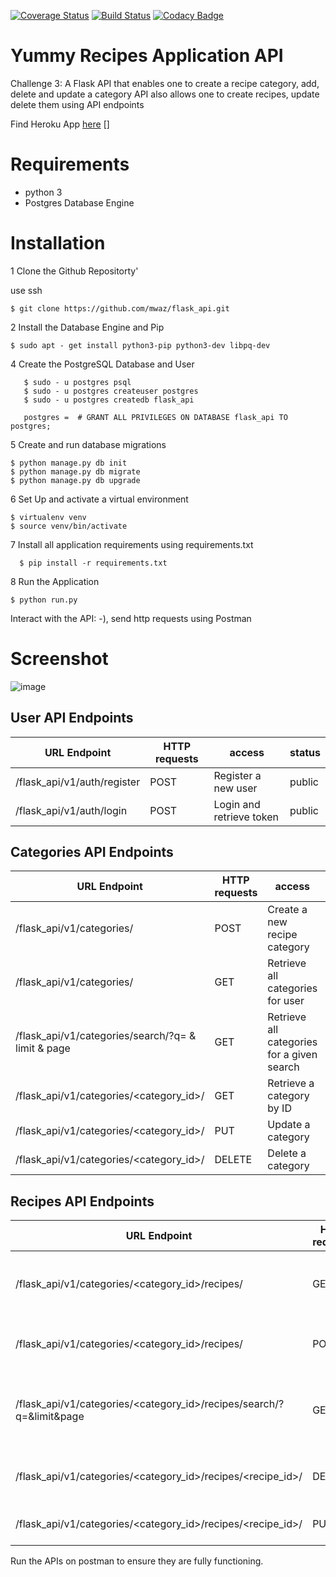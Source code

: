 [![Coverage Status](https://coveralls.io/repos/github/mwaz/flask_api/badge.svg?branch=develop)](https://coveralls.io/github/mwaz/flask_api?branch=develop)
[![Build Status](https://travis-ci.org/mwaz/flask_api.svg?branch=develop)](https://travis-ci.org/mwaz/flask_api)
[![Codacy Badge](https://api.codacy.com/project/badge/Grade/6fb4d5ea061346429bfdb9a9ac62f55c)](https://www.codacy.com/app/mwaz/flask_api?utm_source=github.com&amp;utm_medium=referral&amp;utm_content=mwaz/flask_api&amp;utm_campaign=Badge_Grade)

# Yummy Recipes Application API
Challenge 3: A Flask API that enables one to create a recipe category, add, delete and update a category
API also allows one to create recipes, update delete them using API endpoints

Find Heroku App [here] []

[here]: https://yummy-recipies-api.herokuapp.com/

# Requirements

* python 3
* Postgres Database Engine


# Installation

1 Clone the Github Repositorty'

use ssh

   ```
   $ git clone https://github.com/mwaz/flask_api.git
   ```

2 Install the Database Engine and Pip

  ```
  $ sudo apt - get install python3-pip python3-dev libpq-dev
  ```


4 Create the PostgreSQL Database and User

```
   $ sudo - u postgres psql
   $ sudo - u postgres createuser postgres
   $ sudo - u postgres createdb flask_api

   postgres =  # GRANT ALL PRIVILEGES ON DATABASE flask_api TO postgres;
```

5 Create and run database migrations

```
$ python manage.py db init
$ python manage.py db migrate
$ python manage.py db upgrade
```

6 Set Up and activate a virtual environment
```
$ virtualenv venv
$ source venv/bin/activate
```

7 Install all application requirements using requirements.txt

```
  $ pip install -r requirements.txt
```

8 Run the Application

```
$ python run.py
```
Interact with the API: -), send http requests using Postman     

# Screenshot

![image](https://user-images.githubusercontent.com/10160787/34572706-1a33447e-f183-11e7-822e-550658989ad1.png)

## User API Endpoints

|URL Endpoint    |HTTP requests    |access       |status|
---------------- | ----------------- | ------------- | ------------------
|/flask_api/v1/auth/register | POST | Register a new user | public|
|/flask_api/v1/auth/login | POST | Login and retrieve token | public|


## Categories  API Endpoints

URL Endpoint    | HTTP requests   | access      | status |
---------------- | ----------------- | ------------- | ------------------
/flask_api/v1/categories/ |      POST | Create a new recipe category | private
/flask_api/v1/categories/ |      GET | Retrieve all categories for user | private
/flask_api/v1/categories/search/?q= & limit & page	    |      GET	|  Retrieve all categories for a given search | private
/flask_api/v1/categories/<category_id>/ | GET | Retrieve a category by ID | private
/flask_api/v1/categories/<category_id>/ | PUT | Update a category | private
/flask_api/v1/categories/<category_id>/ | DELETE | Delete a category | private

## Recipes  API Endpoints

URL Endpoint | HTTP requests | access | status |
---------------- | ----------------- | ------------- | ------------------
/flask_api/v1/categories/<category_id>/recipes/ |  GET | Retrive recipes in a given category | private
/flask_api/v1/categories/<category_id>/recipes/ |     POST | Create recipes in a category | private
/flask_api/v1/categories/<category_id>/recipes/search/?q=&limit&page  |      GET	| Retrieve all recipes for a given search | private
/flask_api/v1/categories/<category_id>/recipes/<recipe_id>/| DELETE | Delete a recipe in a category | private
/flask_api/v1/categories/<category_id>/recipes/<recipe_id>/ | PUT | update recipe details | private

Run the APIs on postman to ensure they are fully functioning.
